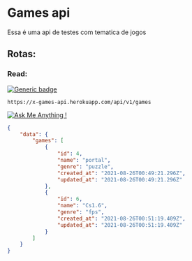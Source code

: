 # Games api

Essa é uma api de testes com tematica de jogos

## Rotas:

### Read:

[![Generic badge](https://img.shields.io/badge/Request-GET-gree.svg)](https://shields.io/)

```
https://x-games-api.herokuapp.com/api/v1/games
```

[![Ask Me Anything !](https://img.shields.io/badge/Response-ok-1abc9c.svg)](https://GitHub.com/Naereen/ama)



```json
{
    "data": {
        "games": [
            {
                "id": 4,
                "name": "portal",
                "genre": "puzzle",
                "created_at": "2021-08-26T00:49:21.296Z",
                "updated_at": "2021-08-26T00:49:21.296Z"
            },
            {
                "id": 6,
                "name": "Cs1.6",
                "genre": "fps",
                "created_at": "2021-08-26T00:51:19.409Z",
                "updated_at": "2021-08-26T00:51:19.409Z"
            }
        ]
    }
}
```
